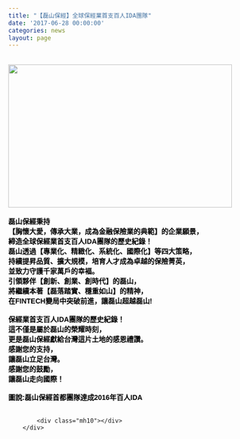 ```yaml
---
title: "【磊山保經】全球保經業首支百人IDA團隊"
date: '2017-06-28 00:00:00'
categories: news
layout: page
---
```


<div class="text">
			<div>
	&nbsp;</div>
<div>
	<img alt="" src="http://lsapp.leishan.com.tw/UserFiles/images/6202468910746%281%29.jpg" style="font-size: 9pt; width: 450px; height: 288px;"></div>
<div>
	<div>
		&nbsp;</div>
	<div>
		<strong><span style="font-size: 14px;"><span style="color: rgb(0, 0, 0);"><span style="font-family: &quot;MS JhengHei&quot;, &quot;MS PGothic&quot;, sans-serif;">磊山保經秉持<br>
		【胸懷大愛，傳承大業，成為金融保險業的典範】的企業願景，<br>
		締造全球保經業首支百人IDA團隊的歷史紀錄！<br>
		磊山透過【專業化、精緻化、系統化、國際化】等四大策略，<br>
		持續提昇品質、擴大規模，培育人才成為卓越的保險菁英，<br>
		並致力守護千家萬戶的幸褔。 </span></span></span></strong>
		<div>
			<strong><span style="font-size: 14px;"><span style="color: rgb(0, 0, 0);"><span style="font-family: &quot;MS JhengHei&quot;, &quot;MS PGothic&quot;, sans-serif;">引領夥伴【創新、創業、創時代】的磊山，<br>
			將繼續本著【磊落踏實、穩重如山】的精神，<br>
			在FINTECH變局中突破前進，讓磊山超越磊山!</span></span></span></strong></div>
		<div>
			&nbsp;</div>
		<strong><span style="font-size: 14px;"><span style="color: rgb(0, 0, 0);"><span style="font-family: &quot;MS JhengHei&quot;, &quot;MS PGothic&quot;, sans-serif;">保經業首支百人IDA團隊的歷史紀錄！<br>
		這不僅是屬於磊山的榮耀時刻，<br>
		更是磊山保經獻給台灣這片土地的感恩禮讚。</span></span></span></strong>
		<div>
			<strong><span style="font-size: 14px;"><span style="color: rgb(0, 0, 0);"><span style="font-family: &quot;MS JhengHei&quot;, &quot;MS PGothic&quot;, sans-serif;">感謝您的支持，<br>
			讓磊山立足台灣。<br>
			感謝您的鼓勵，<br>
			讓磊山走向國際！</span></span></span></strong></div>
		<div>
			&nbsp;</div>
		<div>
			<strong><span style="font-size: 14px;"><span style="color: rgb(0, 0, 0);"><span style="font-family: &quot;MS JhengHei&quot;, &quot;MS PGothic&quot;, sans-serif;">圖說:磊山保經首都團隊達成2016年百人IDA</span></span></span></strong></div>
	</div>
</div>
<div>
	&nbsp;</div>

			<div class="mh10"></div>
		</div>